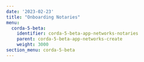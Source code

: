 ```yaml
---
date: '2023-02-23'
title: "Onboarding Notaries"
menu:
  corda-5-beta:
    identifier: corda-5-beta-app-networks-notaries
    parent: corda-5-beta-app-networks-create
    weight: 3000
section_menu: corda-5-beta
---
```

